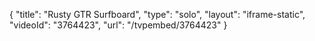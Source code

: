 {
    "title": "Rusty GTR Surfboard",
    "type": "solo",
    "layout": "iframe-static",
    "videoId": "3764423",
    "url": "\/tvpembed\/3764423"
}